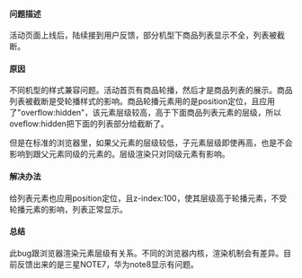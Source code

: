 #### 问题描述
活动页面上线后，陆续接到用户反馈，部分机型下商品列表显示不全，列表被截断。

#### 原因
不同机型的样式兼容问题。活动首页有商品轮播，然后才是商品列表的展示。商品列表被截断是受轮播样式的影响。商品轮播元素用的是position定位，且应用了"overflow:hidden"，该元素层级较高，高于下面商品列表元素的层级，所以oveflow:hidden把下面的列表部分给截断了。

但是在标准的浏览器里，如果父元素的层级较低，子元素层级即使再高，也是不会影响到跟父元素同级的元素的。层级渲染只对同级元素有影响。

#### 解决办法
给列表元素也应用position定位，且z-index:100，使其层级高于轮播元素，不受轮播元素的影响，列表正常显示。

#### 总结
此bug跟浏览器渲染元素层级有关系。不同的浏览器内核，渲染机制会有差异。目前反馈出来的是三星NOTE7，华为note8显示有问题。
